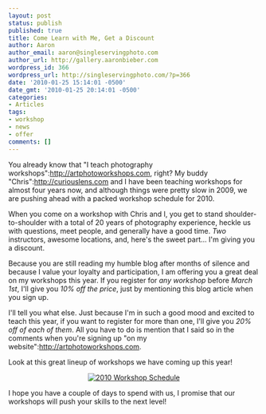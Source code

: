 ```yaml
---
layout: post
status: publish
published: true
title: Come Learn with Me, Get a Discount
author: Aaron
author_email: aaron@singleservingphoto.com
author_url: http://gallery.aaronbieber.com
wordpress_id: 366
wordpress_url: http://singleservingphoto.com/?p=366
date: '2010-01-25 15:14:01 -0500'
date_gmt: '2010-01-25 20:14:01 -0500'
categories:
- Articles
tags:
- workshop
- news
- offer
comments: []
---
```

You already know that "I teach photography
workshops":http://artphotoworkshops.com, right? My buddy
"Chris":http://curiouslens.com and I have been teaching workshops for
almost four years now, and although things were pretty slow in 2009, we
are pushing ahead with a packed workshop schedule for 2010.

When you come on a workshop with Chris and I, you get to stand
shoulder-to-shoulder with a total of 20 years of photography experience,
heckle us with questions, meet people, and generally have a good time.
_Two_ instructors, awesome locations, and, here's the sweet part...
I'm giving you a discount.

Because you are still reading my humble blog after months of silence and
because I value your loyalty and participation, I am offering you a
great deal on my workshops this year. If you register for _any
workshop_ before _March 1st_, I'll give you *10% off the price*,
just by mentioning this blog article when you sign up.

I'll tell you what else. Just because I'm in such a good mood and
excited to teach this year, if you want to register for more than one,
I'll give you *20% off of each of them*. All you have to do is mention
that I said so in the comments when you're signing up "on my
website":http://artphotoworkshops.com.

Look at this great lineup of workshops we have coming up this year!

<div align="center">

[![2010 Workshop
Schedule](http://static.artphotoworkshops.com/Mail/2010-1.jpg)](http://artphotoworkshops.com)

</div>

I hope you have a couple of days to spend with us, I promise that our
workshops will push your skills to the next level!
